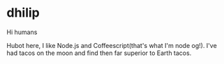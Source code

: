 # dhilip

Hi humans

Hubot here, I like Node.js and Coffeescript(that's what I'm node og!).
I've had tacos on the moon and find then far superior to Earth tacos.
